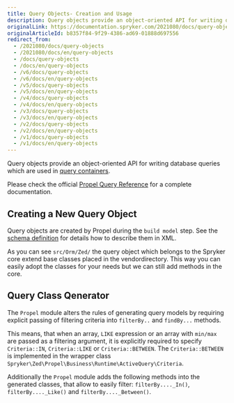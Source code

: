 ```yaml
---
title: Query Objects- Creation and Usage
description: Query objects provide an object-oriented API for writing database queries which are used in query containers.
originalLink: https://documentation.spryker.com/2021080/docs/query-objects
originalArticleId: b8357f84-9f29-4386-ad69-01888d697556
redirect_from:
  - /2021080/docs/query-objects
  - /2021080/docs/en/query-objects
  - /docs/query-objects
  - /docs/en/query-objects
  - /v6/docs/query-objects
  - /v6/docs/en/query-objects
  - /v5/docs/query-objects
  - /v5/docs/en/query-objects
  - /v4/docs/query-objects
  - /v4/docs/en/query-objects
  - /v3/docs/query-objects
  - /v3/docs/en/query-objects
  - /v2/docs/query-objects
  - /v2/docs/en/query-objects
  - /v1/docs/query-objects
  - /v1/docs/en/query-objects
---
```


Query objects provide an object-oriented API for writing database queries which are used in [query containers](/docs/scos/dev/developer-guides/{{page.version}}/development-guide/back-end/zed/persistence-layer/query-container/query-container.html).

Please check the official [Propel Query Reference](http://propelorm.org/documentation/reference/model-criteria.html) for a complete documentation.

## Creating a New Query Object

Query objects are created by Propel during the `build model` step. See the [schema definition](/docs/scos/dev/developer-guides/{{page.version}}/development-guide/back-end/zed/persistence-layer/database-schema-definition.html) for details how to describe them in XML.

As you can see `src/Orm/Zed/` the query object which belongs to the Spryker core extend base classes placed in the vendordirectory. This way you can easily adopt the classes for your needs but we can still add methods in the core.

## Query Class Qenerator

The `Propel` module alters the rules of generating query models by requiring explicit passing of filtering criteria into `filterBy..` and `findBy...` methods.

This means, that when an array, `LIKE` expression or an array with `min/max` are passed as a filtering argument, it is explicitly required to specify `Criteria::IN`, `Criteria::LIKE` or `Criteria::BETWEEN`. The `Criteria::BETWEEN` is implemented in the wrapper class `Spryker\Zed\Propel\Business\Runtime\ActiveQuery\Criteria`.

Additionally the `Propel` module adds the following methods into the generated classes, that allow to easily filter: `filterBy...._In()`, `filterBy...._Like()` and `filterBy...._Between()`.
